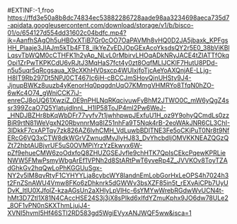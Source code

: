 #EXTINF:-1,froo
https://ffd3e50a8b8dc74834ec53882286728aade98aa3234698aeca735d7-apidata.googleusercontent.com/download/storage/v1/b/bisco-01/o/654127d554dd31602c04bdfc.mp4?jk=AanfhSAgOh5uHB0xXTiB7Gr0cOO7OaPAVMh8vHQ0D2JA5jbaxk_KPFgsHH_Plaaje3JIAJm5kTb4FT8_iIkYeZvEDJOpGExAcoYksdsQY2r5E0_38bViKBlLqsvTbWQM0cCTHFK1h2yAp_NLvL0rMbirvLHOqADkNRyJACE4tZIATTfOkqOpi1ZrPwTKPKCdU6vRJtJ3MqHaS7fct4y0zt8OqfMLIJCKlF7HutU8PDd-n5u5uqr5qRcgsaua_X9cXKhHV0sxcp4WUIxjfoTjcAeYoAXQnjAE-LLjg-H8IT9Rb297Dt5NPJ0CT467Ic6jH-cBCCJmSHovQjnUHSty9J4-JjnupBWKz8uuzb4yKenorHq0pqgdnUqO7KMmgVHMRYo8TfqN0hZO-6wKc4O74_gWniCCK7iJ-enreCJ8oUQ61XwziZ_0E9nPHLNqRKqcivuwFyBhM2JTWO0C_mW6yQgZ4ssr399ZcaO7Q5YlatujdlnnL_H1lP58ToJP4mI2Pw6WeJ-_HNDJBZHr8bKqWbDFr77vyfv7t1jwhhpwpJExfuU1H_oz9Y9ohyQCmdLs0zzBiR9rtN81WeVgxN20RbvnnrMq8IZ51nhFa9T5Nqk4rB-2eoWAkJNR6CL3ChI-3lDkkF7cxAPTqy7zk826AZ6lvhCMH_VdLuwbBDlTNE3Fe5oCKjPuT0Nr8t9NfERcG6VQ3xCTW8dkWGrVZwnudMvJlyHJ83_DvYhcbdljOMVKKNEAZQGzQZt72hbtAUBjvrUF5uS0OVMPiYrzYzEkwyx6W-pZf9ehueCMW6zoOdxfoQ8ZHUZGSEJvfle9chHTK7QpIsCEkcPqewKPRLieNWW5FMwPsmyWbgArEf1VPNh2d8StARtPwT6yveRp4Z_JVVKOv8ToyTZAdGhkGv2hqQwLoPhKGGUuSgx-NY2v5IM8qvRtyF1CYHYYLja8cybcWY8IandnEmLobGorHxLeOPS4h7024h3t2FnZSnAWU4Vmw8FKo6zDhknrk5dGWWv3bsXZF85in5t_rEXvAiCPb7UyUDvK_ltlU0XJfolZ-kzaAGsUn2aXHlyLpVIHc-6sYMYwWrebRGdwWvUCN4t-hMt3D7Ztl1X81N4CAccHSE24S3j3jX8sPIkd6xIfdYZmuKphx9JO6dw78ULe2_8OF1vPN0nSKXThmLjujJ4-XVNI5hvmI5Hf46STI2RD583gd5WgiEVyxANJWQF5ww&isca=1
